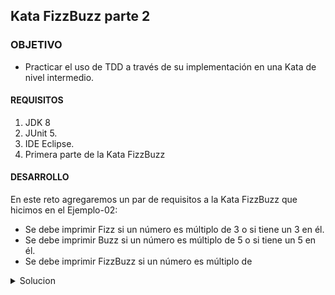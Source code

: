## Kata FizzBuzz parte 2

### OBJETIVO 

- Practicar el uso de TDD a través de su implementación en una Kata de nivel intermedio.

#### REQUISITOS 

1. JDK 8
2. JUnit 5.
3. IDE Eclipse.
4. Primera parte de la Kata FizzBuzz

#### DESARROLLO

En este reto agregaremos un par de requisitos a la Kata FizzBuzz que hicimos en el Ejemplo-02:

 - Se debe imprimir Fizz si un número es múltiplo de 3 o si tiene un 3 en él. 
 - Se debe imprimir Buzz si un número es múltiplo de 5 o si tiene un 5 en él.
 - Se debe imprimir FizzBuzz si un número es múltiplo de 

<details>
	<summary>Solucion</summary>
	
1. Regresa el proyecto KataFizzBuzz que hicimos en el Ejemplo-02

2. Agrega la prueba para validar el funcionamiento del primer requerimiento. 

```java
	@Test
	void treceEsFizz() {
		assertEquals("Fizz", FizzBuzz.valorSecuencia(13));
	}
```

Si ejecutas la prueba esta debe fallar:

![imagen](img/figura_01.png)
	
3. Escribe el código para que la prueba pase de manera correcta:

```java
	public static String valorSecuencia(int valor) {

		String regreso = "";
		
		if(valor == 0) {
			return "0";
		}
		
		if(valor % 3 == 0 || String.valueOf(valor).contains("3")) {
			regreso +=  "Fizz";
		} 
		
		if(valor % 5 == 0) {
			regreso += "Buzz";
		}
		
		
		return regreso.isEmpty() ? String.valueOf(valor) : regreso;
	}
```

Ejecuta nuevamente la prueba para comprobar que se ejecuta de forma correcta.

4. Escribe la prueba para validar el segundo requisito:

```java
	@Test
	void veinticincoEsBuzz() {
		assertEquals("Buzz", FizzBuzz.valorSecuencia(25));
	}
```

Ejecuta nuevamente la prueba... esta debe pasar sin problema porque todos los números que contienen un 5 son múltiplos de 5, por lo que ya tenemos cubierto ese caso =)


5. Agrega el código para valir el último requerimmiento:
```java
	@Test
	void treintaycincoEsFizzBuzz() {
		assertEquals("FizzBuzz", FizzBuzz.valorSecuencia(35));
	}
```

6. Escribe el código para ue la prueba se ejecute de forma correcta.

</details> 
